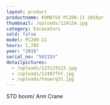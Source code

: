 ```yaml
---
layout: product
productname: KOMATSU PC200-11 2018yr
thumbnail: /uploads/124124.jpg
category: Excavators
sold: false
model: PC200-11
hours: 1,785
year: "2018"
serial_no: "502155"
detailpictures:
  - /uploads/123123123.jpg
  - /uploads/12487fhf.jpg
  - /uploads/houwrq31.jpg
---
```

STD boom/ Arm Crane